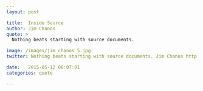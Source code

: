 ```yaml
---
layout: post

title:  Inside Source
author: Jim Chanos
quote: >
  Nothing beats starting with source documents.

image: /images/jim_chanos_5.jpg
twitter: Nothing beats starting with source documents. Jim Chanos http://quotes.stockflare.com/

date:   2015-05-12 06:07:01
categories: quote

---
```


